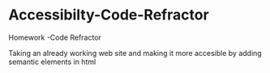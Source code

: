 # Accessibilty-Code-Refractor
Homework -Code Refractor

Taking an already working web site and making it more accesible by adding semantic elements in html 
